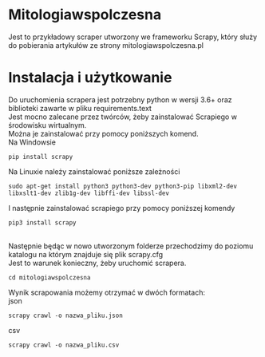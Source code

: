 # Mitologiawspolczesna
Jest to przykładowy scraper utworzony we frameworku Scrapy, który służy do pobierania artykułów ze strony mitologiawspolczesna.pl
# Instalacja i użytkowanie
Do uruchomienia scrapera jest potrzebny python w wersji 3.6+ oraz biblioteki zawarte w pliku requirements.text <br/>Jest mocno zalecane przez twórców, żeby zainstalować Scrapiego w środowisku wirtualnym.
<br/>Można je zainstalować przy pomocy poniższych komend.
<br/>Na Windowsie

```
pip install scrapy
```
Na Linuxie należy zainstalować poniższe zależności
```
sudo apt-get install python3 python3-dev python3-pip libxml2-dev libxslt1-dev zlib1g-dev libffi-dev libssl-dev

```
I następnie zainstalować scrapiego przy pomocy poniższej komendy
```
pip3 install scrapy
```
<br/>Następnie będąc w nowo utworzonym folderze przechodzimy do poziomu katalogu na którym znajduje się plik scrapy.cfg
<br/>Jest to warunek konieczny, żeby uruchomić scrapera.
```
cd mitologiawspolczesna
```

Wynik scrapowania możemy otrzymać w dwóch formatach:
<br/>json
```
scrapy crawl -o nazwa_pliku.json
```
csv
```
scrapy crawl -o nazwa_pliku.csv
```
